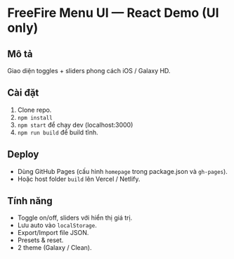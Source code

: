 # FreeFire Menu UI — React Demo (UI only)

## Mô tả
Giao diện toggles + sliders phong cách iOS / Galaxy HD.

## Cài đặt
1. Clone repo.
2. `npm install`
3. `npm start` để chạy dev (localhost:3000)
4. `npm run build` để build tĩnh.

## Deploy
- Dùng GitHub Pages (cấu hình `homepage` trong package.json và `gh-pages`).
- Hoặc host folder `build` lên Vercel / Netlify.

## Tính năng
- Toggle on/off, sliders với hiển thị giá trị.
- Lưu auto vào `localStorage`.
- Export/Import file JSON.
- Presets & reset.
- 2 theme (Galaxy / Clean).
